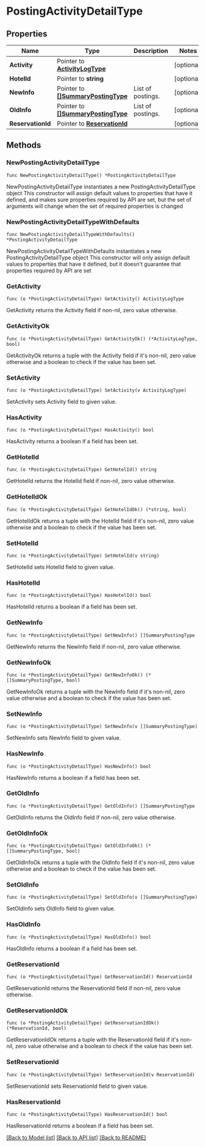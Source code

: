 # PostingActivityDetailType

## Properties

Name | Type | Description | Notes
------------ | ------------- | ------------- | -------------
**Activity** | Pointer to [**ActivityLogType**](ActivityLogType.md) |  | [optional] 
**HotelId** | Pointer to **string** |  | [optional] 
**NewInfo** | Pointer to [**[]SummaryPostingType**](SummaryPostingType.md) | List of postings. | [optional] 
**OldInfo** | Pointer to [**[]SummaryPostingType**](SummaryPostingType.md) | List of postings. | [optional] 
**ReservationId** | Pointer to [**ReservationId**](ReservationId.md) |  | [optional] 

## Methods

### NewPostingActivityDetailType

`func NewPostingActivityDetailType() *PostingActivityDetailType`

NewPostingActivityDetailType instantiates a new PostingActivityDetailType object
This constructor will assign default values to properties that have it defined,
and makes sure properties required by API are set, but the set of arguments
will change when the set of required properties is changed

### NewPostingActivityDetailTypeWithDefaults

`func NewPostingActivityDetailTypeWithDefaults() *PostingActivityDetailType`

NewPostingActivityDetailTypeWithDefaults instantiates a new PostingActivityDetailType object
This constructor will only assign default values to properties that have it defined,
but it doesn't guarantee that properties required by API are set

### GetActivity

`func (o *PostingActivityDetailType) GetActivity() ActivityLogType`

GetActivity returns the Activity field if non-nil, zero value otherwise.

### GetActivityOk

`func (o *PostingActivityDetailType) GetActivityOk() (*ActivityLogType, bool)`

GetActivityOk returns a tuple with the Activity field if it's non-nil, zero value otherwise
and a boolean to check if the value has been set.

### SetActivity

`func (o *PostingActivityDetailType) SetActivity(v ActivityLogType)`

SetActivity sets Activity field to given value.

### HasActivity

`func (o *PostingActivityDetailType) HasActivity() bool`

HasActivity returns a boolean if a field has been set.

### GetHotelId

`func (o *PostingActivityDetailType) GetHotelId() string`

GetHotelId returns the HotelId field if non-nil, zero value otherwise.

### GetHotelIdOk

`func (o *PostingActivityDetailType) GetHotelIdOk() (*string, bool)`

GetHotelIdOk returns a tuple with the HotelId field if it's non-nil, zero value otherwise
and a boolean to check if the value has been set.

### SetHotelId

`func (o *PostingActivityDetailType) SetHotelId(v string)`

SetHotelId sets HotelId field to given value.

### HasHotelId

`func (o *PostingActivityDetailType) HasHotelId() bool`

HasHotelId returns a boolean if a field has been set.

### GetNewInfo

`func (o *PostingActivityDetailType) GetNewInfo() []SummaryPostingType`

GetNewInfo returns the NewInfo field if non-nil, zero value otherwise.

### GetNewInfoOk

`func (o *PostingActivityDetailType) GetNewInfoOk() (*[]SummaryPostingType, bool)`

GetNewInfoOk returns a tuple with the NewInfo field if it's non-nil, zero value otherwise
and a boolean to check if the value has been set.

### SetNewInfo

`func (o *PostingActivityDetailType) SetNewInfo(v []SummaryPostingType)`

SetNewInfo sets NewInfo field to given value.

### HasNewInfo

`func (o *PostingActivityDetailType) HasNewInfo() bool`

HasNewInfo returns a boolean if a field has been set.

### GetOldInfo

`func (o *PostingActivityDetailType) GetOldInfo() []SummaryPostingType`

GetOldInfo returns the OldInfo field if non-nil, zero value otherwise.

### GetOldInfoOk

`func (o *PostingActivityDetailType) GetOldInfoOk() (*[]SummaryPostingType, bool)`

GetOldInfoOk returns a tuple with the OldInfo field if it's non-nil, zero value otherwise
and a boolean to check if the value has been set.

### SetOldInfo

`func (o *PostingActivityDetailType) SetOldInfo(v []SummaryPostingType)`

SetOldInfo sets OldInfo field to given value.

### HasOldInfo

`func (o *PostingActivityDetailType) HasOldInfo() bool`

HasOldInfo returns a boolean if a field has been set.

### GetReservationId

`func (o *PostingActivityDetailType) GetReservationId() ReservationId`

GetReservationId returns the ReservationId field if non-nil, zero value otherwise.

### GetReservationIdOk

`func (o *PostingActivityDetailType) GetReservationIdOk() (*ReservationId, bool)`

GetReservationIdOk returns a tuple with the ReservationId field if it's non-nil, zero value otherwise
and a boolean to check if the value has been set.

### SetReservationId

`func (o *PostingActivityDetailType) SetReservationId(v ReservationId)`

SetReservationId sets ReservationId field to given value.

### HasReservationId

`func (o *PostingActivityDetailType) HasReservationId() bool`

HasReservationId returns a boolean if a field has been set.


[[Back to Model list]](../README.md#documentation-for-models) [[Back to API list]](../README.md#documentation-for-api-endpoints) [[Back to README]](../README.md)


